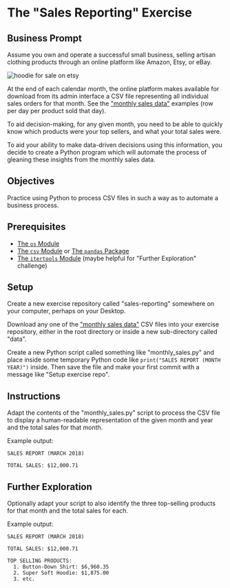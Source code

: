 # The "Sales Reporting" Exercise

## Business Prompt

Assume you own and operate a successful small business, selling artisan clothing products through an online platform like Amazon, Etsy, or eBay.

![hoodie for sale on etsy](https://user-images.githubusercontent.com/1328807/51781151-cb7a5300-20e2-11e9-863f-3b82aaa5f5a9.png)

At the end of each calendar month, the online platform makes available for download from its admin interface a CSV file representing all individual sales orders for that month. See the ["monthly sales data"](/data/monthly-sales) examples (row per day per product sold that day).

To aid decision-making, for any given month, you need to be able to quickly know which products were your top sellers, and what your total sales were.

To aid your ability to make data-driven decisions using this information, you decide to create a Python program which will automate the process of gleaning these insights from the monthly sales data.

## Objectives

Practice using Python to process CSV files in such a way as to automate a business process.

## Prerequisites

  + [The `os` Module]((/notes/python/modules/os.md))
  + [The `csv` Module](/notes/python/modules/csv.md) or [The `pandas` Package](/notes/python/packages/pandas.md)
  + [The `itertools` Module](/notes/python/modules/itertools.md) (maybe helpful for "Further Exploration" challenge)

## Setup

Create a new exercise repository called "sales-reporting" somewhere on your computer, perhaps on your Desktop.

Download any one of the ["monthly sales data"](/data/monthly-sales) CSV files into your exercise repository, either in the root directory or inside a new sub-directory called "data".

Create a new Python script called something like "monthly_sales.py" and place inside some temporary Python code like `print("SALES REPORT (MONTH YEAR)")` inside. Then save the file and make your first commit with a message like "Setup exercise repo".

## Instructions

Adapt the contents of the "monthly_sales.py" script to process the CSV file to display a human-readable representation of the given month and year and the total sales for that month.

Example output:

```
SALES REPORT (MARCH 2018)

TOTAL SALES: $12,000.71
```

## Further Exploration

Optionally adapt your script to also identify the three top-selling products for that month and the total sales for each.

Example output:

```
SALES REPORT (MARCH 2018)

TOTAL SALES: $12,000.71

TOP SELLING PRODUCTS:
  1. Button-Down Shirt: $6,960.35
  2. Super Soft Hoodie: $1,875.00
  3. etc.
```
